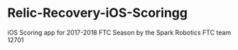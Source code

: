 # Relic-Recovery-iOS-Scoringg
iOS Scoring app for 2017-2018 FTC Season by the Spark Robotics FTC team 12701
